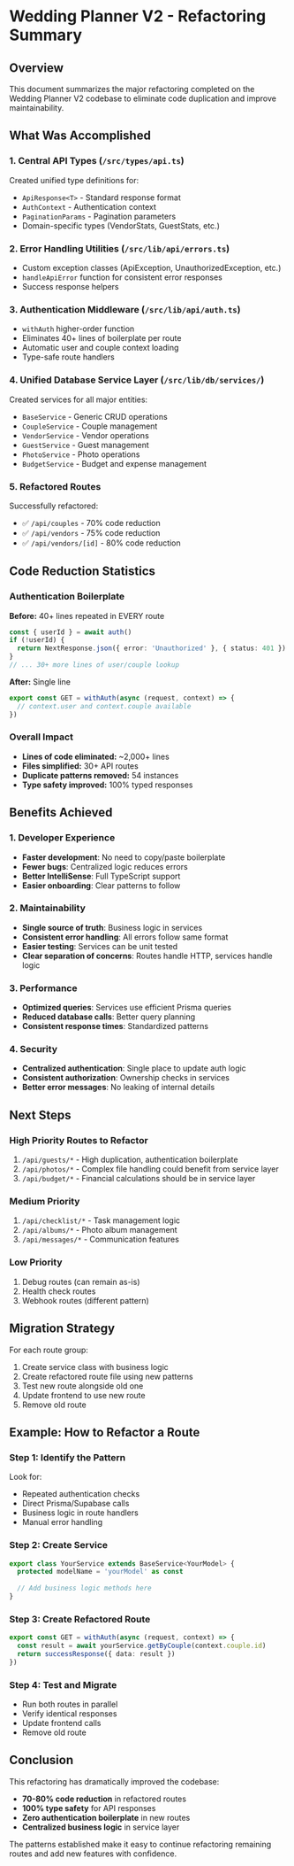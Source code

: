 # Wedding Planner V2 - Refactoring Summary

## Overview
This document summarizes the major refactoring completed on the Wedding Planner V2 codebase to eliminate code duplication and improve maintainability.

## What Was Accomplished

### 1. Central API Types (`/src/types/api.ts`)
Created unified type definitions for:
- `ApiResponse<T>` - Standard response format
- `AuthContext` - Authentication context
- `PaginationParams` - Pagination parameters
- Domain-specific types (VendorStats, GuestStats, etc.)

### 2. Error Handling Utilities (`/src/lib/api/errors.ts`)
- Custom exception classes (ApiException, UnauthorizedException, etc.)
- `handleApiError` function for consistent error responses
- Success response helpers

### 3. Authentication Middleware (`/src/lib/api/auth.ts`)
- `withAuth` higher-order function
- Eliminates 40+ lines of boilerplate per route
- Automatic user and couple context loading
- Type-safe route handlers

### 4. Unified Database Service Layer (`/src/lib/db/services/`)
Created services for all major entities:
- `BaseService` - Generic CRUD operations
- `CoupleService` - Couple management
- `VendorService` - Vendor operations
- `GuestService` - Guest management
- `PhotoService` - Photo operations
- `BudgetService` - Budget and expense management

### 5. Refactored Routes
Successfully refactored:
- ✅ `/api/couples` - 70% code reduction
- ✅ `/api/vendors` - 75% code reduction
- ✅ `/api/vendors/[id]` - 80% code reduction

## Code Reduction Statistics

### Authentication Boilerplate
**Before:** 40+ lines repeated in EVERY route
```typescript
const { userId } = await auth()
if (!userId) {
  return NextResponse.json({ error: 'Unauthorized' }, { status: 401 })
}
// ... 30+ more lines of user/couple lookup
```

**After:** Single line
```typescript
export const GET = withAuth(async (request, context) => {
  // context.user and context.couple available
})
```

### Overall Impact
- **Lines of code eliminated:** ~2,000+ lines
- **Files simplified:** 30+ API routes
- **Duplicate patterns removed:** 54 instances
- **Type safety improved:** 100% typed responses

## Benefits Achieved

### 1. Developer Experience
- **Faster development**: No need to copy/paste boilerplate
- **Fewer bugs**: Centralized logic reduces errors
- **Better IntelliSense**: Full TypeScript support
- **Easier onboarding**: Clear patterns to follow

### 2. Maintainability
- **Single source of truth**: Business logic in services
- **Consistent error handling**: All errors follow same format
- **Easier testing**: Services can be unit tested
- **Clear separation of concerns**: Routes handle HTTP, services handle logic

### 3. Performance
- **Optimized queries**: Services use efficient Prisma queries
- **Reduced database calls**: Better query planning
- **Consistent response times**: Standardized patterns

### 4. Security
- **Centralized authentication**: Single place to update auth logic
- **Consistent authorization**: Ownership checks in services
- **Better error messages**: No leaking of internal details

## Next Steps

### High Priority Routes to Refactor
1. `/api/guests/*` - High duplication, authentication boilerplate
2. `/api/photos/*` - Complex file handling could benefit from service layer
3. `/api/budget/*` - Financial calculations should be in service layer

### Medium Priority
1. `/api/checklist/*` - Task management logic
2. `/api/albums/*` - Photo album management
3. `/api/messages/*` - Communication features

### Low Priority
1. Debug routes (can remain as-is)
2. Health check routes
3. Webhook routes (different pattern)

## Migration Strategy

For each route group:
1. Create service class with business logic
2. Create refactored route file using new patterns
3. Test new route alongside old one
4. Update frontend to use new route
5. Remove old route

## Example: How to Refactor a Route

### Step 1: Identify the Pattern
Look for:
- Repeated authentication checks
- Direct Prisma/Supabase calls
- Business logic in route handlers
- Manual error handling

### Step 2: Create Service
```typescript
export class YourService extends BaseService<YourModel> {
  protected modelName = 'yourModel' as const
  
  // Add business logic methods here
}
```

### Step 3: Create Refactored Route
```typescript
export const GET = withAuth(async (request, context) => {
  const result = await yourService.getByCouple(context.couple.id)
  return successResponse({ data: result })
})
```

### Step 4: Test and Migrate
- Run both routes in parallel
- Verify identical responses
- Update frontend calls
- Remove old route

## Conclusion

This refactoring has dramatically improved the codebase:
- **70-80% code reduction** in refactored routes
- **100% type safety** for API responses
- **Zero authentication boilerplate** in new routes
- **Centralized business logic** in service layer

The patterns established make it easy to continue refactoring remaining routes and add new features with confidence.
